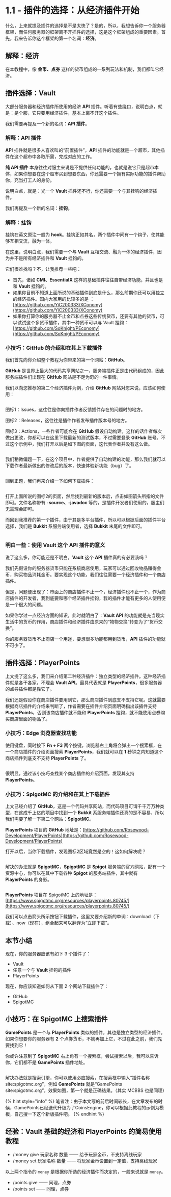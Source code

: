 # 1.1 - 插件的选择：从经济插件开始

什么，上来就提及插件的选择是不是太快了？是的，所以，我想告诉你一个服务器框架，而任何服务器的框架离不开插件的选择，这是这个框架组成的重要因素。首先，我来告诉你这个框架的第一个名词：**经济**。

## 解释：经济

在本教程中，像 **金币、点券** 这样的货币组成的一系列玩法和机制，我们都叫它经济。

## 插件选择：Vault

大部分服务器和经济插件所使用的经济 **API** 插件。听着有些绕口，说明白点，就是：是个服，它只要用经济插件，基本上离不开这个插件。

我们需要再提及一个新的名词：**API 插件**。

### 解释：**API 插件**

**API** 插件就是很多人喜欢叫的“前置插件”，**API** 插件的功能就是一个超市，其他插件在这个超市中各取所需，完成对应的工作。

**纯 API 插件** 本身往往对服主来说是不提供任何功能的，也就是说它只是超市本体，如果你想要在这个超市买到想要东西，你还需要一个拥有实际功能的插件帮助你，充当打工人的身份。

说明白点，就是：光一个 **Vault** 插件还不行，你还需要一个与其挂钩的经济插件。

我们再提及一个新的名词：**挂钩**。

### 解释：**挂钩**

挂钩在英文原注一般为 **hook**。挂钩正如其名，两个插件中间有一个钩子，使其能够互相交流，融为一体。

在这里，说明白点，我们需要一个与 **Vault** 互相交流、融为一体的经济插件，因为并不是所有经济插件和 **Vault** 挂钩的。

它们很难找吗？不，让我推荐一些吧：

* 首先，诸如 **CMI、EssentialX** 这样的基础插件往往自带经济功能，并且也是和 **Vault** 挂钩的。
* 如果你目前不知道上面所说的基础插件到底是什么，那么前期你还可以用独立的经济插件。国内大家用的比较多的是 ：[https://github.com/YiC200333/XConomy](https://github.com/YiC200333/XConomy)
* 如果你打算你的服务器不止金币和点券这些传统货币，还要有其他的货币，可以试试这个多货币插件，其中一种货币可以与 Vault 挂钩：[https://github.com/SoKnight/PEconomy](https://github.com/SoKnight/PEconomy)

### 小技巧：GitHub 的介绍和在其上下载插件

我们首先向你介绍整个教程为你带来的第一个网站：**GitHub**。

**GitHub** 是世界上最大的代码共享网站之一，服务端插件正是由代码组成的，因此服务端插件们出现在 **GitHub** 网站是不足为奇的一件事情。

我们以向您推荐的第二个经济插件为例，介绍 **GitHub** 网站对您来说，应该如何使用：

<figure><img src="../.gitbook/assets/QQ图片20230125131351.png" alt=""><figcaption></figcaption></figure>

图标1：Issues，这往往是你向插件作者反馈插件存在的问题时的地方。

图标2：Releases，这往往是插件作者发布插件版本号的地方。

图标3：Actions，一些作者可能会在 **GitHub** 假设自动构建，这样的话作者每次做出更改，你都可以在这里下载最新的测试版本，不过需要登录 **GitHub** 账号。不过这个示例中，我们打开以后是如下图的页面，这代表作者并没有这么做。

<figure><img src="../.gitbook/assets/屏幕截图 2023-01-25 131715.png" alt=""><figcaption></figcaption></figure>

我们稍微偏题一下，在这个项目中，作者提供了自动构建的功能，那么我们就可以下载作者最新做出的修改后的版本，快速体验新功能（bug）了。

<figure><img src="../.gitbook/assets/QQ图片20230125131843.png" alt=""><figcaption></figcaption></figure>

回到正题，我们再来介绍一下如何下载插件：

<figure><img src="../.gitbook/assets/QQ图片20230125132117.png" alt=""><figcaption></figcaption></figure>

打开上面所说的图标2的页面，然后找到最新的版本后，点击如图箭头所指的文件即可。文件名称带有 **-source、-javadoc** 等的，是插件开发者们使用的，服主们无需理会即可。

而回到我推荐的第一个插件，由于其是多平台插件，所以可以根据后面的插件平台选择，我们是 **Bukkit** 系服务端使用者，选择 **Bukkit** 末尾的文件即可。

<figure><img src="../.gitbook/assets/QQ图片20230125132334.png" alt=""><figcaption></figcaption></figure>

### 明白一些：使用 Vault 这个 API 插件的意义

说了这么多，你可能还是不明白，**Vault** 这个 **API** 插件真的有必要装吗？

我们先假设你的服务器货币只能在系统商店使用，玩家可以通过回收物品赚得金币，购买物品消耗金币。要实现这个功能，我们往往需要一个经济插件和一个商店插件。

但是，问题便出现了：市面上的商店插件不止一个，经济插件也不止一个，作为商店插件的开发者，我到底要和哪个经济插件挂钩，我的插件才能有更多的人使用便是一个很大的问题。

如果你学过一点经济方面的知识，此时就明白了：**Vault API** 的功能就是充当现实生活中的货币的作用，商店插件和经济插件由原来的“物物交换”转变为了“货币交换”。

你的服务器货币不止商店一个用途，要想很多功能都用到货币，**API** 插件的功能就不可少了。

## 插件选择：PlayerPoints

上文提了这么多，我们来介绍第二种经济插件：独立类型的经济插件。这种经济插件就是各干各家，不理会 **Vault API**。最具代表就是 **PlayerPoints**，很多服务器的点券插件都是靠它了。

我们还是假设你在商店插件要用到它，那么商店插件到底支不支持它呢。这就需要根据商店插件的介绍来判断了，作者需要在插件介绍页面明确指出该插件支持 **PlayerPoints**，否则该商店插件就不能和 **PlayerPoints** 挂钩，就不能使用点券购买商店里面的物品了。

### 小技巧：Edge 浏览器查找功能

使用键盘，同时按下 **Fn + F3** 两个按键，浏览器右上角将会弹出一个搜索框，在一个商店插件的介绍页面搜索 **PlayerPoints**，我们就可以在 **1** 秒钟之内知道这个商店插件到底支不支持 **PlayerPoints** 了。

<figure><img src="../.gitbook/assets/QQ图片20230125133241.png" alt=""><figcaption></figcaption></figure>

很明显，通过该小技巧查找某个商店插件的介绍页面，发现其支持 **PlayerPoints**。

### 小技巧：SpigotMC 的介绍和在其上下载插件

上文已经介绍了 **GitHub**，这是一个代码共享网站，而代码项目可谓千千万万种类型，在这成千上亿的项目中找到一个 **Bukkit** 系服务端插件还真的是不容易，所以我们需要了解一下第二个网站：**SpigotMC**。

**PlayerPoints** 项目的 **GitHub** 地址是：[https://github.com/Rosewood-Development/PlayerPoints](https://github.com/Rosewood-Development/PlayerPoints)

打开以后，当你下载插件，发现图标2区域竟然是空的！这如何解决呢？

<figure><img src="../.gitbook/assets/屏幕截图 2023-01-25 133553.png" alt=""><figcaption></figcaption></figure>

解决的办法就是 **SpigotMC**，**SpigotMC** 是 **Spigot** 服务端的官方网站，配有一个资源中心，你可以在其中下载各种 **Spigot** 的服务端插件，其中就有 **PlayerPoints** 的身影。

<figure><img src="../.gitbook/assets/屏幕截图 2023-01-25 133928.png" alt=""><figcaption></figcaption></figure>

**PlayerPoints** 项目在 SpigotMC 上的地址是：[https://www.spigotmc.org/resources/playerpoints.80745/](https://www.spigotmc.org/resources/playerpoints.80745/)

我们可以点击箭头所示按钮下载插件，这里又要介绍新的单词：download（下载）、now（现在），组合起来可以翻译为“立即下载”。

## 本节小结

现在，你的服务器应该有如下 3 个插件了：

* Vault
* 任意一个与 **Vault** 挂钩的插件
* PlayerPoints

现在，你应该知道如何从下面 2 个网站下载插件了：

* GitHub
* SpigotMC

## 小技巧：在 SpigotMC 上搜索插件

**GamePoints** 是一个与 **PlayerPoints** 类似的插件，其也是独立类型的经济插件。如果你想要你的服务器有 **2** 个点券货币，不妨再加上它，不过在此之前，我们先要找到它！

你或许注意到了 **SpigotMC** 右上角有一个搜索框，尝试搜索以后，我可以告诉你，它们都不是 **GamePoints** 插件地址。

<figure><img src="../.gitbook/assets/屏幕截图 2023-01-25 134352.png" alt=""><figcaption></figcaption></figure>

解决办法就是搜索引擎，你可以使用必应搜索，在搜索框中输入“插件名称 site:spigotmc.org”，例如 **GamePoints** 就是“GamePoints site:spigotmc.org”，效果如图，第一个就是正确结果。（其实 MCBBS 也是同理）

{% hint style="info" %}
笔者注：由于本文写的前后时间较长，在文章发布的时候，GamePoints已经迭代升级为了CoinsEngine，你可以根据此教程的示例为模板，自己搜一下这个新版插件吧。
{% endhint %}

## 经验：Vault 基础的经济和 PlayerPoints 的简易使用教程

* /money give 玩家名称 数量 —— 给予玩家金币，不支持离线玩家
* /money set 玩家名称 数量 —— 将玩家金币设置到一定值，支持离线玩家

以上两个指令的 `money` 是根据你所选的经济插件而决定的，一般来说就是 `money`。

* /points give —— 同理，点券
* /points set —— 同理，点券
